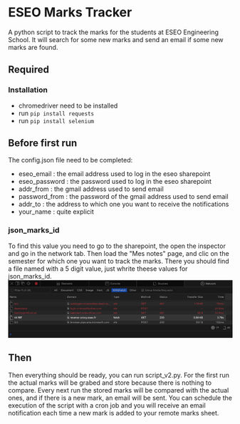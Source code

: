 # ESEO Marks Tracker

A python script to track the marks for the students at ESEO Engineering School.
It will search for some new marks and send an email if some new marks are found.

## Required

### Installation

* chromedriver need to be installed
* run `pip install requests`
* run `pip install selenium`

## Before first run

The config.json file need to be completed: 
* eseo_email : the email address used to log in the eseo sharepoint
* eseo_password : the password used to log in the eseo sharepoint
* addr_from : the gmail address used to send email
* password_from : the password of the gmail address used to send email
* addr_to : the address to which one you want to receive the notifications
* your_name : quite explicit

### json_marks_id

To find this value you need to go to the sharepoint, the open the inspector and go in the network tab.
Then load the "Mes notes" page, and clic on the semester for which one you want to track the marks.
There you should find a file named with a 5 digit value, just whrite theese values for json_marks_id.
![How to find json_marks_id](https://github.com/oxyeez/ESEO-Marks-Tracker/blob/main/img/json_marks_id.png?raw=true)

## Then

Then everything should be ready, you can run script_v2.py.
For the first run the actual marks will be grabed and store because there is nothing to compare.
Every next run the stored marks will be compared with the actual ones, and if there is a new mark, an email will be sent.
You can schedule the execution of the script with a cron job and you will receive an email notification each time a new mark is added to your remote marks sheet.